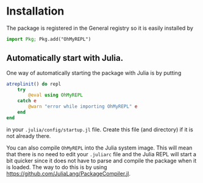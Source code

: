 # Installation

The package is registered in the General registry so it is easily installed by

```jl
import Pkg; Pkg.add("OhMyREPL")
```

## Automatically start with Julia.

One way of automatically starting the package with Julia is by putting

```jl
atreplinit() do repl
    try
        @eval using OhMyREPL
    catch e
        @warn "error while importing OhMyREPL" e
    end
end
```

in your `.julia/config/startup.jl` file. Create this file (and directory) if it is not already there.

You can also compile `OhMyREPL` into the Julia system image. This will mean that there is no need to edit your `.juliarc` file and the Julia REPL will start a bit quicker since it does not have to parse and compile the package when it is loaded. The way to do this is by using https://github.com/JuliaLang/PackageCompiler.jl.
